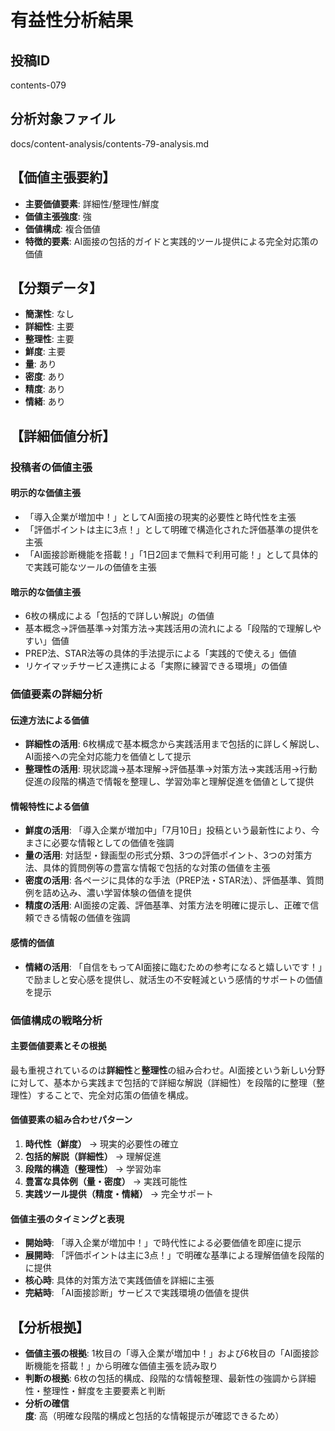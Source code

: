 # 有益性分析結果

## 投稿ID
contents-079

## 分析対象ファイル
docs/content-analysis/contents-79-analysis.md

## 【価値主張要約】
- **主要価値要素**: 詳細性/整理性/鮮度
- **価値主張強度**: 強
- **価値構成**: 複合価値
- **特徴的要素**: AI面接の包括的ガイドと実践的ツール提供による完全対応策の価値

## 【分類データ】
- **簡潔性**: なし
- **詳細性**: 主要
- **整理性**: 主要
- **鮮度**: 主要
- **量**: あり
- **密度**: あり
- **精度**: あり
- **情緒**: あり

## 【詳細価値分析】

### 投稿者の価値主張
#### 明示的な価値主張
- 「導入企業が増加中！」としてAI面接の現実的必要性と時代性を主張
- 「評価ポイントは主に3点！」として明確で構造化された評価基準の提供を主張
- 「AI面接診断機能を搭載！」「1日2回まで無料で利用可能！」として具体的で実践可能なツールの価値を主張

#### 暗示的な価値主張
- 6枚の構成による「包括的で詳しい解説」の価値
- 基本概念→評価基準→対策方法→実践活用の流れによる「段階的で理解しやすい」価値
- PREP法、STAR法等の具体的手法提示による「実践的で使える」価値
- リケイマッチサービス連携による「実際に練習できる環境」の価値

### 価値要素の詳細分析

#### 伝達方法による価値
- **詳細性の活用**: 6枚構成で基本概念から実践活用まで包括的に詳しく解説し、AI面接への完全対応能力を価値として提示
- **整理性の活用**: 現状認識→基本理解→評価基準→対策方法→実践活用→行動促進の段階的構造で情報を整理し、学習効率と理解促進を価値として提供

#### 情報特性による価値
- **鮮度の活用**: 「導入企業が増加中」「7月10日」投稿という最新性により、今まさに必要な情報としての価値を強調
- **量の活用**: 対話型・録画型の形式分類、3つの評価ポイント、3つの対策方法、具体的質問例等の豊富な情報で包括的な対策の価値を主張
- **密度の活用**: 各ページに具体的な手法（PREP法・STAR法）、評価基準、質問例を詰め込み、濃い学習体験の価値を提供
- **精度の活用**: AI面接の定義、評価基準、対策方法を明確に提示し、正確で信頼できる情報の価値を強調

#### 感情的価値
- **情緒の活用**: 「自信をもってAI面接に臨むための参考になると嬉しいです！」で励ましと安心感を提供し、就活生の不安軽減という感情的サポートの価値を提示

### 価値構成の戦略分析
#### 主要価値要素とその根拠
最も重視されているのは**詳細性**と**整理性**の組み合わせ。AI面接という新しい分野に対して、基本から実践まで包括的で詳細な解説（詳細性）を段階的に整理（整理性）することで、完全対応策の価値を構成。

#### 価値要素の組み合わせパターン
1. **時代性（鮮度）** → 現実的必要性の確立
2. **包括的解説（詳細性）** → 理解促進
3. **段階的構造（整理性）** → 学習効率
4. **豊富な具体例（量・密度）** → 実践可能性
5. **実践ツール提供（精度・情緒）** → 完全サポート

#### 価値主張のタイミングと表現
- **開始時**: 「導入企業が増加中！」で時代性による必要価値を即座に提示
- **展開時**: 「評価ポイントは主に3点！」で明確な基準による理解価値を段階的に提供
- **核心時**: 具体的対策方法で実践価値を詳細に主張
- **完結時**: 「AI面接診断」サービスで実践環境の価値を提供

## 【分析根拠】
- **価値主張の根拠**: 1枚目の「導入企業が増加中！」および6枚目の「AI面接診断機能を搭載！」から明確な価値主張を読み取り
- **判断の根拠**: 6枚の包括的構成、段階的な情報整理、最新性の強調から詳細性・整理性・鮮度を主要要素と判断
- **分析の確信度**: 高（明確な段階的構成と包括的な情報提示が確認できるため）